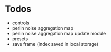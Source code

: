 # Todos

* controls
* perlin noise aggregation map
* perlin noise aggregation map update module
* presets
* save frame (index saved in local storage)